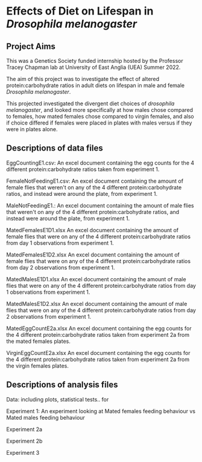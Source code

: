 # Effects of Diet on Lifespan in *Drosophila melanogaster*

## Project Aims

This was a Genetics Society funded internship hosted by the Professor Tracey Chapman lab at University of East Anglia (UEA) Summer 2022. 

The aim of this project was to investigate the effect of altered protein:carbohydrate ratios in adult diets on lifespan in male and female *Drosophila melanogaster*. 

This projected investigated the divergent diet choices of *drosophila melanogaster*, and looked more specifically at how males chose compared to females, how mated females chose compared to virgin females, and also if choice differed if females were placed in plates with males versus if they were in plates alone. 



## Descriptions of data files

EggCountingE1.csv:
An excel document containing the egg counts for the 4 different protein:carbohydrate ratios taken from experiment 1. 

FemaleNotFeedingE1.csv: 
An excel document containing the amount of female flies that weren't on any of the 4 different protein:carbohydrate ratios, and instead were around the plate, from experiment 1.  

MaleNotFeedingE1.:
An excel document containing the amount of male flies that weren't on any of the 4 different protein:carbohydrate ratios, and instead were around the plate, from experiment 1. 

MatedFemalesE1D1.xlsx 
An excel document containing the amount of female flies that were on any of the 4 different protein:carbohydrate ratios from day 1 observations from experiment 1.

MatedFemalesE1D2.xlsx 
An excel document containing the amount of female flies that were on any of the 4 different protein:carbohydrate ratios from day 2 observations from experiment 1.

MatedMalesE1D1.xlsx 
An excel document containing the amount of male flies that were on any of the 4 different protein:carbohydrate ratios from day 1 observations from experiment 1.

MatedMalesE1D2.xlsx 
An excel document containing the amount of male flies that were on any of the 4 different protein:carbohydrate ratios from day 2 observations from experiment 1.

MatedEggCountE2a.xlsx 
An excel document containing the egg counts for the 4 different protein:carbohydrate ratios taken from experiment 2a from the mated females plates. 

VirginEggCountE2a.xlsx 
An excel document containing the egg counts for the 4 different protein:carbohydrate ratios taken from experiment 2a from the virgin females plates. 





## Descriptions of analysis files
 
Data: including plots, statistical tests.. for 

Experiment 1: 
An experiment looking at Mated females feeding behaviour vs Mated males feeding behaviour 

Experiment 2a

Experiment 2b

Experiment 3 

